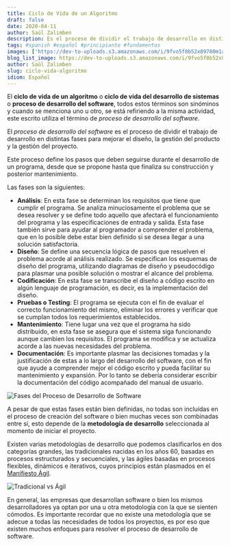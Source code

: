 ```yaml
---
title: Ciclo de Vida de un Algoritmo
draft: false
date: 2020-04-11
author: Saúl Zalimben
description: Es el proceso de dividir el trabajo de desarrollo en distintas fases para mejorar el diseño, la gestión del producto y la gestión del proyecto.
tags: #spanish #español #principiante #fundamentos
images: ['https://dev-to-uploads.s3.amazonaws.com/i/9fvo5f0b52x89780m1al.jpg']
blog_list_image: https://dev-to-uploads.s3.amazonaws.com/i/9fvo5f0b52x89780m1al.jpg
author: Saúl Zalimben
slug: ciclo-vida-algoritmo
idiom: Español
---
```


El **ciclo de vida de un algoritmo** o **ciclo de vida del desarrollo de sistemas** o **proceso de desarrollo del software**, todos estos términos son sinóminos y cuando se menciona uno u otro, se está refiriendo a la misma actividad, este escrito utiliza el término de *proceso de desarrollo del software*.

El *proceso de desarrollo del software* es el proceso de dividir el trabajo de desarrollo en distintas fases para mejorar el diseño, la gestión del producto y la gestión del proyecto.

Este proceso define los pasos que deben seguirse durante el desarrollo de un programa, desde que se propone hasta que finaliza su construcción y posterior mantenimiento.

Las fases son la siguientes:
- **Análisis**: En esta fase se determinan los requisitos que tiene que cumplir el programa. Se analiza minuciosamente el problema que se desea resolver y se define todo aquello que afectará el funcionamiento del programa y las especificaciones de entrada y salida.
Esta fase también sirve para ayudar al programador a comprender el problema, que en lo posible debe estar bien definido si se desea llegar a una solución satisfactoria.
- **Diseño**: Se define una secuencia lógica de pasos que resuelven el problema acorde al análisis realizado. Se especifican los esquemas de diseño del programa, utilizando diagramas de diseño y pseudocódigo para plasmar una posible solución o mostrar el alcance del problema.
- **Codificación**:  En esta fase se transcribe el diseño a código escrito en algún lenguaje de programación, es decir, es la implementación del diseño.
- **Pruebas o Testing**: El programa se ejecuta con el fin de evaluar el correcto funcionamiento del mismo, eliminar los errores y verificar que se cumplan todos los requerimientos establecidos.
- **Mantenimiento**: Tiene lugar una vez que el programa ha sido distribuido, en esta fase se asegura que el sistema siga funcionando aunque cambien los requisitos. El programa se modifica y se actualiza acorde a las nuevas necesidades del problema.
- **Documentación**: Es importante plasmar las decisiones tomadas y la justificación de estas a lo largo del desarrollo del software, con el fin que ayude a comprender mejor el código escrito y pueda facilitar su mantenimiento y expansión. Por lo tanto se debería considerar escribir la documentación del código acompañado del manual de usuario.

![Fases del Proceso de Desarrollo de Software](https://dev-to-uploads.s3.amazonaws.com/i/upx5vw6pndfjkfwftvym.jpg)

A pesar de que estas fases están bien definidas, no todas son incluídas en el proceso de creación del software o bien muchas veces son combinadas entre sí, esto depende de la **metodología de desarrollo** seleccionada al momento de iniciar el proyecto.

Existen varias metodologías de desarrollo que podemos clasificarlos en dos categorías grandes, las tradicionales nacidas en los años 60, basadas en procesos estructurados y secuenciales, y las ágiles basadas en procesos flexibles, dinámicos e iterativos, cuyos principios están plasmados en el [Manifiesto Ágil](https://agilemanifesto.org/iso/es/manifesto.html).

![Tradicional vs Ágil](https://dev-to-uploads.s3.amazonaws.com/i/b4l13aebfvyyovu0o7bq.jpg)

En general, las empresas que desarrollan software o bien los mismos desarrolladores ya optan por una u otra metodología con la que se sienten cómodos. Es importante recordar que no existe una metodología que se adecue a todas las necesidades de todos los proyectos, es por eso que existen muchos enfoques para resolver el proceso de desarrollo de software.
